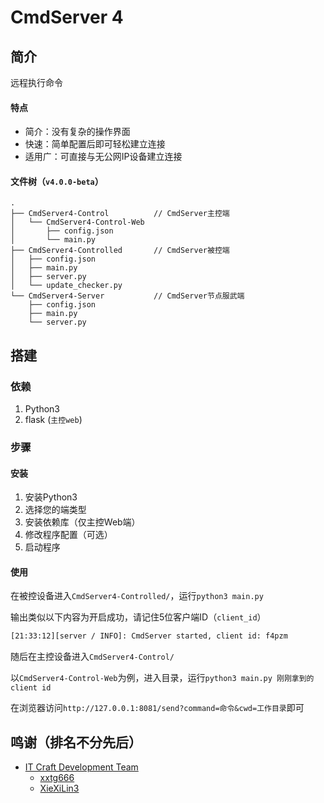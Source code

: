 # CmdServer 4

## 简介

远程执行命令

#### 特点

- 简介：没有复杂的操作界面
- 快速：简单配置后即可轻松建立连接
- 适用广：可直接与无公网IP设备建立连接

#### 文件树（`v4.0.0-beta`）

```
.
├── CmdServer4-Control			// CmdServer主控端
│   └── CmdServer4-Control-Web
│       ├── config.json
│       └── main.py
├── CmdServer4-Controlled		// CmdServer被控端
│   ├── config.json
│   ├── main.py
│   ├── server.py
│   └── update_checker.py
└── CmdServer4-Server			// CmdServer节点服武端
    ├── config.json
    ├── main.py
    └── server.py
```

## 搭建

### 依赖

1. Python3
2. flask (`主控web`)

### 步骤

#### 安装

1. 安装Python3
2. 选择您的端类型
3. 安装依赖库（仅主控Web端）
4. 修改程序配置（可选）
5. 启动程序

#### 使用

在被控设备进入`CmdServer4-Controlled/`，运行`python3 main.py`

输出类似以下内容为开启成功，请记住5位客户端ID（`client_id`）

```bash
[21:33:12][server / INFO]: CmdServer started, client id: f4pzm
```
随后在主控设备进入`CmdServer4-Control/`

以`CmdServer4-Control-Web`为例，进入目录，运行`python3 main.py 刚刚拿到的client id`

在浏览器访问`http://127.0.0.1:8081/send?command=命令&cwd=工作目录`即可


## 鸣谢（排名不分先后）

- [IT Craft Development Team](https://itcdt.top)
  - [xxtg666](https://github.com/xxtg666)
  - [XieXiLin3](https://github.com/XieXiLin3)
